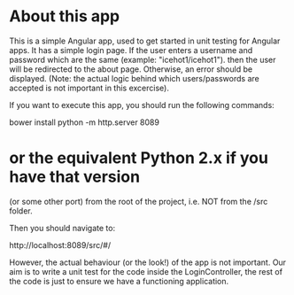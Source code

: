 # About this app

This is a simple Angular app, used to get started in unit testing for Angular apps. It has a simple login page. If the user enters a username and password which are the same (example: "icehot1/icehot1"). then the user will be redirected to the about page. Otherwise, an error should be displayed. (Note: the actual logic behind which users/passwords are accepted is not important in this excercise).


If you want to execute this app, you should run the following commands:

bower install
python -m http.server 8089 
# or the equivalent Python 2.x if you have that version

(or some other port) from the root of the project, i.e. NOT from the /src folder.

Then you should navigate to:

http://localhost:8089/src/#/

However, the actual behaviour (or the look!) of the app is not important. Our aim is to write a unit test for the code inside the LoginController, the rest of the code is just to ensure we have a functioning application.
